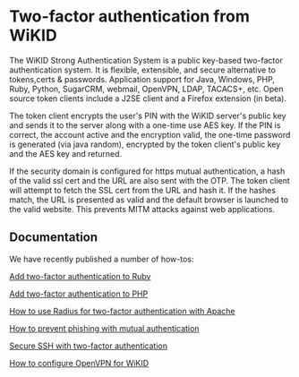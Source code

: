 # Two-factor authentication from WiKID #
The WiKID Strong Authentication System is a public key-based two-factor authentication system. It is flexible, extensible, and secure alternative to tokens,certs & passwords. Application support for Java, Windows, PHP, Ruby, Python, SugarCRM, webmail, OpenVPN, LDAP, TACACS+, etc.  Open source token clients include a J2SE client and a Firefox extension (in beta).

The token client encrypts the user's PIN with the WiKID server's public key and sends it to the server along with a one-time use AES key. If the PIN is correct, the account active and the encryption valid, the one-time password is generated (via java random), encrypted by the token client's public key and the AES key and returned.

If the security domain is configured for https mutual authentication, a hash of the valid ssl cert and the URL are also sent with the OTP.  The token client will attempt to fetch the SSL cert from the URL and hash it.  If the hashes match, the URL is presented as valid and the default browser is launched to the valid website.  This prevents MITM attacks against web applications.

## Documentation ##
We have recently published a number of how-tos:

[Add two-factor authentication to Ruby](http://www.wikidsystems.com/documentation/howtos/how-to-add-wikid-two-factor-authentication-to-a-ruby-application/)

[Add two-factor authentication to PHP](http://www.wikidsystems.com/documentation/howtos/how-to-add-wikid-two-factor-authentication-to-a-php-application/)

[How to use Radius for two-factor authentication with Apache](http://www.howtoforge.com/apache_radius_two_factor_authentication)

[How to prevent phishing with mutual authentication](http://www.howtoforge.com/prevent_phishing_with_mutual_authentication)

[Secure SSH with two-factor authentication](http://www.howtoforge.com/secure_ssh_with_wikid_two_factor_authentication)

[How to configure OpenVPN for WiKID](http://www.howtoforge.com/openvpn_wikid_strong_authentication)



